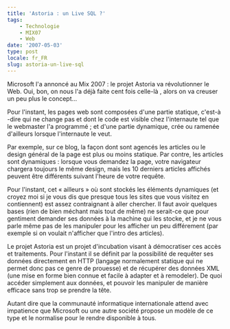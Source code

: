 ```yaml
---
title: 'Astoria : un Live SQL ?'
tags:
    - Technologie
    - MIX07
    - Web
date: '2007-05-03'
type: post
locale: fr_FR
slug: astoria-un-live-sql
---
```


Microsoft l'a annoncé au Mix 2007&nbsp;: le projet Astoria va révolutionner le Web. Oui, bon, on nous l'a déjà faite cent fois celle-là , alors on va creuser un peu plus le concept…

Pour l'instant, les pages web sont composées d'une partie statique, c'est-à -dire qui ne change pas et dont le code est visible chez l'internaute tel que le webmaster l'a programmé ; et d'une partie dynamique, crée ou ramenée d'ailleurs lorsque l'internaute le veut.

Par exemple, sur ce blog, la façon dont sont agencés les articles ou le design général de la page est plus ou moins statique. Par contre, les articles sont dynamiques&nbsp;: lorsque vous demandez la page, votre navigateur chargera toujours le même design, mais les 10 derniers articles affichés peuvent être différents suivant l'heure de votre requête.

Pour l'instant, cet «&nbsp;ailleurs&nbsp;» où sont stockés les éléments dynamiques (et croyez moi si je vous dis que presque tous les sites que vous visitez en contiennent) est assez contraignant à aller chercher. Il faut avoir quelques bases (rien de bien méchant mais tout de même) ne serait-ce que pour gentiment demander ses données à la machine qui les stocke, et je ne vous parle même pas de les manipuler pour les afficher un peu différement (par exemple si on voulait n'afficher que l'intro des articles).

Le projet Astoria est un projet d'incubation visant à démocratiser ces accès et traitements. Pour l'instant il se définit par la possibilité de requêter ses données directement en HTTP (langage normalement statique qui ne permet donc pas ce genre de prouesse) et de récupérer des données XML (une mise en forme bien connue et facile à adapter et à remodeler). De quoi accéder simplement aux données, et pouvoir les manipuler de manière efficace sans trop se prendre la tête.

Autant dire que la communauté informatique internationale attend avec impatience que Microsoft ou une autre société propose un modèle de ce type et le normalise pour le rendre disponible à tous.
